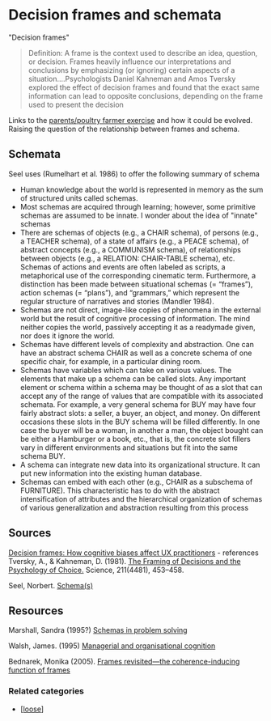 # Decision frames and schemata

"Decision frames"
> Definition: A frame is the context used to describe an idea, question, or decision. Frames heavily influence our interpretations and conclusions by emphasizing (or ignoring) certain aspects of a situation....Psychologists Daniel Kahneman and Amos Tversky explored the effect of decision frames and found that the exact same information can lead to opposite conclusions, depending on the frame used to present the decision

Links to the [parents/poultry farmer exercise](http://djon.es/blog/2011/03/09/schemata-and-the-source-of-dissonance/) and how it could be evolved. Raising the question of the relationship between frames and schema.

## Schemata

Seel uses (Rumelhart et al. 1986) to offer the following summary of schema

- Human knowledge about the world is represented in memory as the sum of structured units called schemas.
- Most schemas are acquired through learning; however, some primitive schemas are assumed to be innate.
  I wonder about the idea of "innate" schemas
- There are schemas of objects (e.g., a CHAIR schema), of persons (e.g., a TEACHER schema), of a state of affairs (e.g., a PEACE schema), of abstract concepts (e.g., a COMMUNISM schema), of relationships between objects (e.g., a RELATION: CHAIR-TABLE schema), etc. Schemas of actions and events are often labeled as scripts, a metaphorical use of the corresponding cinematic term. Furthermore, a distinction has been made between situational schemas (= “frames”), action schemas (= “plans”), and “grammars,” which represent the regular structure of narratives and stories (Mandler 1984).
- Schemas are not direct, image-like copies of phenomena in the external world but the result of cognitive processing of information. The mind neither copies the world, passively accepting it as a readymade given, nor does it ignore the world.
- Schemas have different levels of complexity and abstraction. One can have an abstract schema CHAIR as well as a concrete schema of one specific chair, for example, in a particular dining room.
- Schemas have variables which can take on various values. The elements that make up a schema can be called slots. Any important element or schema within a schema may be thought of as a slot that can accept any of the range of values that are compatible with its associated schemata. For example, a very general schema for BUY may have four fairly abstract slots: a seller, a buyer, an object, and money. On different occasions these slots in the BUY schema will be filled differently. In one case the buyer will be a woman, in another a man, the object bought can be either a Hamburger or a book, etc., that is, the concrete slot fillers vary in different environments and situations but fit into the same schema BUY.
- A schema can integrate new data into its organizational structure. It can put new information into the existing human database.
- Schemas can embed with each other (e.g., CHAIR as a subschema of FURNITURE). This characteristic has to do with the abstract intensification of attributes and the hierarchical organization of schemas of various generalization and abstraction resulting from this process

## Sources

[Decision frames: How cognitive biases affect UX practitioners](https://www.nngroup.com/articles/decision-framing-cognitive-bias-ux-pros/) - references Tversky, A., & Kahneman, D. (1981). [The Framing of Decisions and the Psychology of Choice.](http://www.jstor.org/stable/168585) Science, 211(4481), 453–458.

Seel, Norbert. [Schema(s)](http://link.springer.com/referenceworkentry/10.1007%2F978-1-4419-1428-6_3)

## Resources

Marshall, Sandra (1995?) [Schemas in problem solving](https://books.google.com.au/books?hl=en&lr=&id=iKSYrsXe6f0C&oi=fnd&pg=PP1&dq=Schemas+Frames+Scripts&ots=AziE_uZYer&sig=WCfSEp0_ZPTFICkU1nFXRA7KoQw#v=onepage&q=Schemas%20Frames%20Scripts&f=false)

Walsh, James. (1995) [Managerial and organisational cognition](http://web.b.ebscohost.com.ezproxy.usq.edu.au/ehost/detail/detail?sid=c04ec402-55d6-41b5-b42a-c3c96ea3b1d7%40sessionmgr120&vid=0&hid=125&bdata=JnNpdGU9ZWhvc3QtbGl2ZQ%3d%3d#AN=4435495&db=bsu)

Bednarek, Monika (2005). [Frames revisited—the coherence-inducing function of frames](http://www.sciencedirect.com.ezproxy.usq.edu.au/science/article/pii/S0378216604002243)

### Related categories

- [[loose]]

[//begin]: # "Autogenerated link references for markdown compatibility"
[loose]: loose "Loose notes"
[//end]: # "Autogenerated link references"